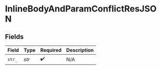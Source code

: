# InlineBodyAndParamConflictResJSON


## Fields

| Field              | Type               | Required           | Description        |
| ------------------ | ------------------ | ------------------ | ------------------ |
| `str_`             | *str*              | :heavy_check_mark: | N/A                |